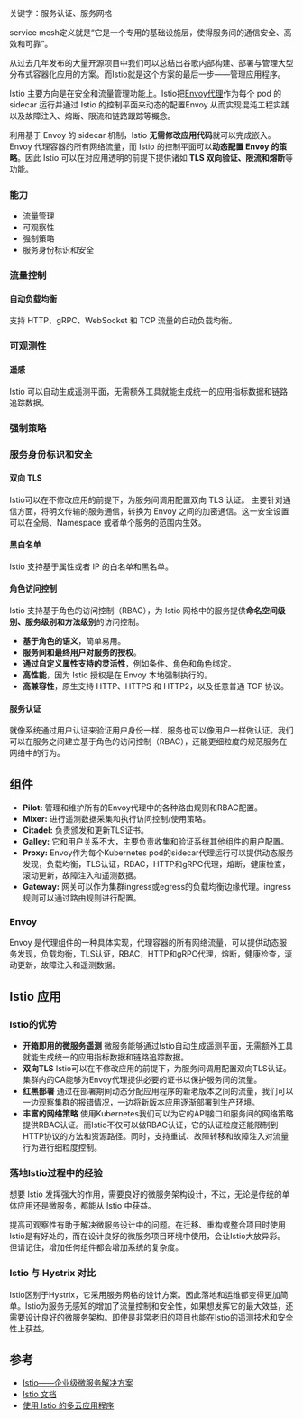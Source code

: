 关键字：服务认证、服务网格

service mesh定义就是“它是一个专用的基础设施层，使得服务间的通信安全、高效和可靠”。

从过去几年发布的大量开源项目中我们可以总结出谷歌内部构建、部署与管理大型分布式容器化应用的方案。而Istio就是这个方案的最后一步——管理应用程序。

Istio 主要方向是在安全和流量管理功能上。Istio把[Envoy代理](https://www.envoyproxy.io/)作为每个 pod 的 sidecar 运行并通过 Istio 的控制平面来动态的配置Envoy 从而实现混沌工程实践以及故障注入、熔断、限流和链路跟踪等概念。

利用基于 Envoy 的 sidecar 机制，Istio **无需修改应用代码**就可以完成嵌入。Envoy 代理容器的所有网络流量，而 Istio 的控制平面可以**动态配置 Envoy 的策略**。因此 Istio 可以在对应用透明的前提下提供诸如 **TLS 双向验证、限流和熔断**等功能。

### 能力

- 流量管理
- 可观察性
- 强制策略
- 服务身份标识和安全

### 流量控制

#### 自动负载均衡

支持 HTTP、gRPC、WebSocket 和 TCP 流量的自动负载均衡。

### 可观测性

#### 遥感

Istio 可以自动生成遥测平面，无需额外工具就能生成统一的应用指标数据和链路追踪数据。

### 强制策略

### 服务身份标识和安全

#### 双向 TLS

Istio可以在不修改应用的前提下，为服务间调用配置双向 TLS 认证。 主要针对通信方面，将明文传输的服务通信，转换为 Envoy 之间的加密通信。这一安全设置可以在全局、Namespace 或者单个服务的范围内生效。

#### 黑白名单

Istio 支持基于属性或者 IP 的白名单和黑名单。

#### 角色访问控制

Istio 支持基于角色的访问控制（RBAC），为 Istio 网格中的服务提供**命名空间级别、服务级别和方法级别**的访问控制。

- **基于角色的语义**，简单易用。
- **服务间和最终用户对服务的授权**。
- **通过自定义属性支持的灵活性**，例如条件、角色和角色绑定。
- **高性能**，因为 Istio 授权是在 Envoy 本地强制执行的。
- **高兼容性**，原生支持 HTTP、HTTPS 和 HTTP2，以及任意普通 TCP 协议。

#### 服务认证

就像系统通过用户认证来验证用户身份一样，服务也可以像用户一样做认证。我们可以在服务之间建立基于角色的访问控制（RBAC），还能更细粒度的规范服务在网络中的行为。

## 组件

- **Pilot:** 管理和维护所有的Envoy代理中的各种路由规则和RBAC配置。
- **Mixer:** 进行遥测数据采集和执行访问控制/使用策略。
- **Citadel:** 负责颁发和更新TLS证书。
- **Galley:** 它和用户关系不大，主要负责收集和验证系统其他组件的用户配置。
- **Proxy:** Envoy作为每个Kubernetes pod的sidecar代理运行可以提供动态服务发现，负载均衡，TLS认证，RBAC，HTTP和gRPC代理，熔断，健康检查，滚动更新，故障注入和遥测数据。
- **Gateway:** 网关可以作为集群ingress或egress的负载均衡边缘代理。ingress规则可以通过路由规则进行配置。

### Envoy

Envoy 是代理组件的一种具体实现，代理容器的所有网络流量，可以提供动态服务发现，负载均衡，TLS认证，RBAC，HTTP和gRPC代理，熔断，健康检查，滚动更新，故障注入和遥测数据。

## Istio 应用

### Istio的优势

- **开箱即用的微服务遥测** 微服务能够通过Istio自动生成遥测平面，无需额外工具就能生成统一的应用指标数据和链路追踪数据。
- **双向TLS** Istio可以在不修改应用的前提下，为服务间调用配置双向TLS认证。 集群内的CA能够为Envoy代理提供必要的证书以保护服务间的流量。
- **红黑部署** 通过在部署期间动态分配应用程序的新老版本之间的流量，我们可以一边观察集群的报错情况，一边将新版本应用逐渐部署到生产环境。
- **丰富的网络策略** 使用Kubernetes我们可以为它的API接口和服务间的网络策略提供RBAC认证。而Istio不仅可以做RBAC认证，它的认证粒度还能限制到HTTP协议的方法和资源路径。同时，支持重试、故障转移和故障注入对流量行为进行细粒度控制。

### 落地Istio过程中的经验

想要 Istio 发挥强大的作用，需要良好的微服务架构设计，不过，无论是传统的单体应用还是微服务，都能从 Istio 中获益。

提高可观察性有助于解决微服务设计中的问题。在迁移、重构或整合项目时使用Istio是有好处的，而在设计良好的微服务项目环境中使用，会让Istio大放异彩。 但请记住，增加任何组件都会增加系统的复杂度。

### Istio 与 Hystrix 对比

Istio区别于Hystrix，它采用服务网格的设计方案。因此落地和运维都变得更加简单。Istio为服务无感知的增加了流量控制和安全性，如果想发挥它的最大效益，还需要设计良好的微服务架构。即使是非常老旧的项目也能在Istio的遥测技术和安全性上获益。

## 参考

- [Istio——企业级微服务解决方案](https://www.servicemesher.com/blog/istio-kubernetes-service-mesh/)
- [Istio 文档](https://preliminary.istio.io/zh/docs/)
- [使用 Istio 的多云应用程序](https://cloud.ibm.com/docs/appid?topic=appid-istio-adapter&locale=zh-cn)



